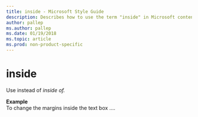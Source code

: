 ```yaml
---
title: inside - Microsoft Style Guide
description: Describes how to use the term "inside" in Microsoft content.
author: pallep
ms.author: pallep
ms.date: 01/19/2018
ms.topic: article
ms.prod: non-product-specific
---
```


# inside

Use instead of *inside of.*

**Example**  
To change the margins inside the text box ....
